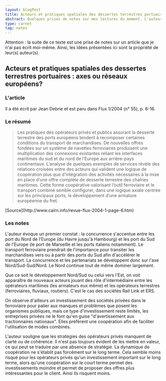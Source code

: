 ```yaml
---
layout: blogPost
title: Acteurs et pratiques spatiales des dessertes terrestres portuaires - axes ou réseaux européens?
abstract: Quelques prises de notes sur mes lectures du moment. L'auteur tente de mettre en avant certaines pratiques des acteurs du transport (coopération, investissements,...). Les exemples considérés sont plutôt issus du transport ferroviaire. 
type: carnet
tag: notes
---
```


Attention : la suite de ce texte est une prise de notes sur un article que je n'ai pas écrit moi-même. Ainsi, les idées présentées ici sont la propriété de leur(s) auteur(s).

## Acteurs et pratiques spatiales des dessertes terrestres portuaires : axes ou réseaux européens?

### L'article

Il a été écrit par Jean Debrie et est paru dans Flux 1/2004 (n° 55), p. 6-16.


### Le résumé

<blockquote cite="http://www.cairn.info/revue-flux-2004-1-page-6.htm">
	Les pratiques des opérateurs privés et publics assurant la desserte terrestre des ports européens tendent à recomposer certaines 
	conditions du transport de marchandises. De nouvelles offres fondées sur un système de navettes ferroviaires produisent une multiplication 
	des connexions existantes reliant les interfaces maritimes du sud et du nord de l’Europe aux arrière-pays continentaux. L’analyse de quelques 
	exemples de services révèle des relations croisées entre des acteurs qui valident une logique de coopération plus que d’intégration des 
	activités nécessaires à la mise en place d’une offre complète de desserte terrestre des chaînes maritimes. Cette forme coopérative valorisant 
	l’outil ferroviaire et le transport combiné semble configurer, dans une logique axiale centrée sur les principaux ports, le développement 
	d’une armature européenne du fret.
</blockquote>
[Source](http://www.cairn.info/revue-flux-2004-1-page-6.htm)

### Les notes

L'auteur évoque un premier constat : la concurrence s'accentue entre les port du Nord de l'Europe (du Havre jusqu'à Hambourg) et les port du Sud de 
l'Europe (le port de Marseille et les ports italiens notamment). Le transport ferroviaire prendrait de l'importance pour transiter les marchandises vers ou 
à partir des ports du Sud afin d'accélérer le transport. La concurrence et les partenariats se développent donc sur l'axe Nord/Sud-Sud/Nord.
Le Nord continue tout de même dominer largement.

Que ce soit le développement Nord/Sud ou celui vers l'Est, on voit apparaître de nouveaux acteurs jouant des rôle d'intermédiaire entre les opérateurs
maritimes (les armateurs eux même) et les opérateurs terrestres (ferroviaires, fluviaux, routiers). C'est le cas des sociétés Rail Link et ERS.

On observe d'ailleurs un investissement des sociétés privées dans le ferroviaire pour palier aux manques et problèmes que posent les organismes publiques, mais 
 ce type d'investissement reste limités, les entreprises privées ne le font qu'en guise "d'avertissement aux tractionnaires nationaux". Elles préfèrent une coopération
 afin de faciliter l'utilisation de modes combinés.

L'auteur souligne que les stratégies des opérateurs privés manquent de clarté ou de cohérence. Il n'est pas toujours évident de les mettre en 
valeur, ce qui peut se traduire par une absence de stratégie. La dynamique de coopération ne s'établit pas forcément sur le long terme. Cela 
semble moins risqué pour les opérateurs privés qu'un investissement important sur le long terme, alors qu'une coopération sur le court terme 
permet des investissements moindre et permet de proposer des offres plus intéressantes pour le client. Ainsi ils risquent moins.






